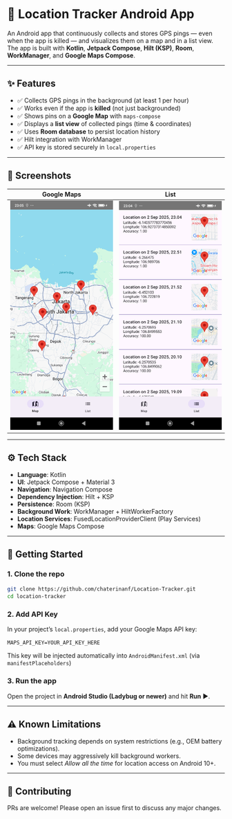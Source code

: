 # 📍 Location Tracker Android App
An Android app that continuously collects and stores GPS pings — even when the app is killed — and visualizes them on a map and in a list view.  
The app is built with **Kotlin**, **Jetpack Compose**, **Hilt (KSP)**, **Room**, **WorkManager**, and **Google Maps Compose**.

---

## ✨ Features
- ✅ Collects GPS pings in the background (at least 1 per hour)  
- ✅ Works even if the app is **killed** (not just backgrounded)  
- ✅ Shows pins on a **Google Map** with `maps-compose`  
- ✅ Displays a **list view** of collected pings (time & coordinates) 
- ✅ Uses **Room database** to persist location history
- ✅ Hilt integration with WorkManager  
- ✅ API key is stored securely in `local.properties`  

---

## 📱 Screenshots
Google Maps | List
--- | ---
<img src="screenshots/google_maps_view.png" title="Google Maps View" alt="Display google maps view and markers all the collected pings" width="240"/> | <img src="screenshots/list_view.png" title="List View" alt="Display list of the collected pings" width="240"/>
---

## ⚙️ Tech Stack
- **Language**: Kotlin  
- **UI**: Jetpack Compose + Material 3  
- **Navigation**: Navigation Compose  
- **Dependency Injection**: Hilt + KSP  
- **Persistence**: Room (KSP)  
- **Background Work**: WorkManager + HiltWorkerFactory  
- **Location Services**: FusedLocationProviderClient (Play Services)  
- **Maps**: Google Maps Compose  

---

## 🚀 Getting Started
### 1. Clone the repo
```bash
git clone https://github.com/chaterinanf/Location-Tracker.git
cd location-tracker
```
### 2. Add API Key
In your project’s `local.properties`, add your Google Maps API key:
```
MAPS_API_KEY=YOUR_API_KEY_HERE
```
This key will be injected automatically into `AndroidManifest.xml` (via `manifestPlaceholders`)
### 3. Run the app
Open the project in **Android Studio (Ladybug or newer)** and hit **Run** ▶️.

---

## ⚠️ Known Limitations
- Background tracking depends on system restrictions (e.g., OEM battery optimizations).
- Some devices may aggressively kill background workers.
- You must select *Allow all the time* for location access on Android 10+.

---

## 🤝 Contributing
PRs are welcome! Please open an issue first to discuss any major changes.
